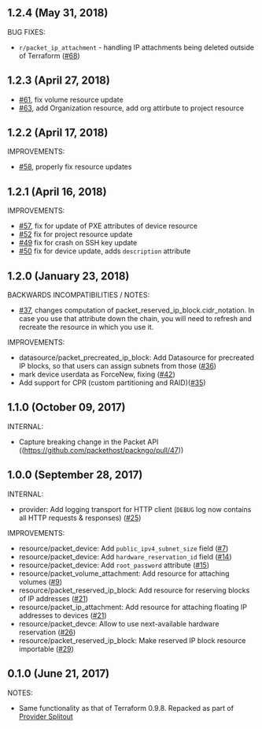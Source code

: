 ## 1.2.4 (May 31, 2018)

BUG FIXES:

- `r/packet_ip_attachment` - handling IP attachments being deleted outside of Terraform ([#68](https://github.com/terraform-providers/terraform-provider-packet/issues/68))

## 1.2.3 (April 27, 2018)

- [#61](https://github.com/terraform-providers/terraform-provider-packet/issues/61), fix volume resource update
- [#63](https://https://github.com/terraform-providers/terraform-provider-packet/pull/63), add Organization resource, add org attirbute to project resource

## 1.2.2 (April 17, 2018)

IMPROVEMENTS:

- [#58](https://github.com/terraform-providers/terraform-provider-packet/issues/58), properly fix resource updates

## 1.2.1 (April 16, 2018)

IMPROVEMENTS:

- [#57](https://github.com/terraform-providers/terraform-provider-packet/issues/57), fix for update of PXE attributes of device resource
- [#52](https://github.com/terraform-providers/terraform-provider-packet/issues/52) fix for project resource update
- [#49](https://github.com/terraform-providers/terraform-provider-packet/issues/49) fix for crash on SSH key update
- [#50](https://github.com/terraform-providers/terraform-provider-packet/issues/50) fix for device update, adds `description` attribute


## 1.2.0 (January 23, 2018)

BACKWARDS INCOMPATIBILITIES / NOTES:

* [#37](https://github.com/terraform-providers/terraform-provider-packet/issues/37), changes computation of packet_reserved_ip_block.cidr_notation. In case you use that attribute down the chain, you will need to refresh and recreate the resource in which you use it.

IMPROVEMENTS:

* datasource/packet_precreated_ip_block: Add Datasource for precreated IP blocks, so that users can assign subnets from those ([#36](https://github.com/terraform-providers/terraform-provider-packet/issues/36))
* mark device userdata as ForceNew, fixing ([#42](https://github.com/terraform-providers/terraform-provider-packet/issues/42))
* Add support for CPR (custom partitioning and RAID)([#35](https://github.com/terraform-providers/terraform-provider-packet/pull/35))

## 1.1.0 (October 09, 2017)

INTERNAL:

* Capture breaking change in the Packet API ((https://github.com/packethost/packngo/pull/47))

## 1.0.0 (September 28, 2017)

INTERNAL:

* provider: Add logging transport for HTTP client (`DEBUG` log now contains all HTTP requests & responses) ([#25](https://github.com/terraform-providers/terraform-provider-packet/issues/25))

IMPROVEMENTS:

* resource/packet_device: Add `public_ipv4_subnet_size` field ([#7](https://github.com/terraform-providers/terraform-provider-packet/issues/7))
* resource/packet_device: Add `hardware_reservation_id` field ([#14](https://github.com/terraform-providers/terraform-provider-packet/issues/14))
* resource/packet_device: Add `root_password` attribute ([#15](https://github.com/terraform-providers/terraform-provider-packet/issues/15))
* resource/packet_volume_attachment: Add resource for attaching volumes ([#9](https://github.com/terraform-providers/terraform-provider-packet/issues/9))
* resource/packet_reserved_ip_block: Add resource for reserving blocks of IP addresses ([#21](https://github.com/terraform-providers/terraform-provider-packet/issues/21))
* resource/packet_ip_attachment: Add resource for attaching floating IP addresses to devices ([#21](https://github.com/terraform-providers/terraform-provider-packet/issues/21))
* resource/packet_devce: Allow to use next-available hardware reservation ([#26](https://github.com/terraform-providers/terraform-provider-packet/issues/26))
* resource/packet_reserved_ip_block: Make reserved IP block resource importable ([#29](https://github.com/terraform-providers/terraform-provider-packet/issues/29))


## 0.1.0 (June 21, 2017)

NOTES:

* Same functionality as that of Terraform 0.9.8. Repacked as part of [Provider Splitout](https://www.hashicorp.com/blog/upcoming-provider-changes-in-terraform-0-10/)
